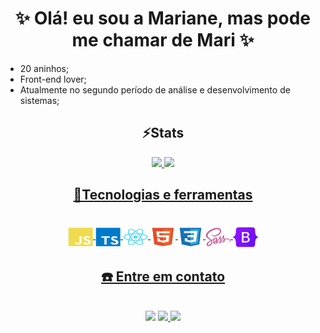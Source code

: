<div>
  <h1 align="center"> ✨ Olá! eu sou a Mariane, mas pode me chamar de Mari ✨ </h1>
  <ul>
    <li>20 aninhos;</li>
    <li>Front-end lover;</li>
    <li>Atualmente no segundo período de análise e desenvolvimento de sistemas;</li>
  </ul>
</div>

<div>
  <h2 align="center">⚡Stats</h2>
  <div align="center">
    <a href="https://github.com/DanieleMarii">
    <img height="150em" src="https://github-readme-stats.vercel.app/api?username=DanieleMarii&show_icons=true&theme=bear&include_all_commits=true&count_private=true"/>
    <img height="150em" src="https://github-readme-stats.vercel.app/api/top-langs/?username=DanieleMarii&layout=compact&langs_count=7&theme=bear"/>
</div>
</div>

<div>
  <h2 align="center">🚀Tecnologias e ferramentas</h2>
   <div style="display: inline_block" align="center"><br>
  <img align="center" alt="Mari-Js" height="30" width="40" src="https://raw.githubusercontent.com/devicons/devicon/master/icons/javascript/javascript-plain.svg">
  <img align="center" alt="Mari-Ts" height="30" width="40" src="https://raw.githubusercontent.com/devicons/devicon/master/icons/typescript/typescript-plain.svg">
  <img align="center" alt="Mari-React" height="30" width="40" src="https://raw.githubusercontent.com/devicons/devicon/master/icons/react/react-original.svg">
  <img align="center" alt="Mari-HTML" height="30" width="40" src="https://raw.githubusercontent.com/devicons/devicon/master/icons/html5/html5-original.svg">
  <img align="center" alt="Mari-CSS" height="30" width="40" src="https://raw.githubusercontent.com/devicons/devicon/master/icons/css3/css3-original.svg">
  <img align="center" alt="Mari-Sass height="30" width="40" src="https://raw.githubusercontent.com/devicons/devicon/master/icons/sass/sass-original.svg">
  <img align="center" alt="Mari-Sass height="30" width="40" src="https://raw.githubusercontent.com/devicons/devicon/master/icons/bootstrap/bootstrap-original.svg">
</div>
</div>
  
 
 <div>
   <h2 align="center">☎️ Entre em contato</h2>
   <br>
  <div align="center"> 
 <a href="https://discord.com/channels/@Maryyy#8472" target="_blank"><img src="https://img.shields.io/badge/Discord-7289DA?style=for-the-badge&logo=discord&logoColor=white" target="_blank"></a> 
  <a href = "mailto:mdaniele2411@gmail.com"><img src="https://img.shields.io/badge/-Gmail-%23333?style=for-the-badge&logo=gmail&logoColor=white" target="_blank">
  </a>
  <a href="" target="_blank"><img src="https://img.shields.io/badge/-LinkedIn-%230077B5?style=for-the-badge&logo=linkedin&logoColor=white" target="_blank"></a> 
 
</div>
  
  </div>
 
  <br>
  

